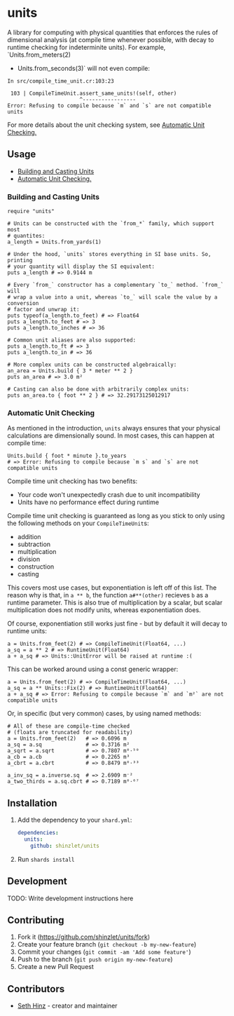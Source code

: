 # units

A library for computing with physical quantities that enforces the rules of
dimensional analysis (at compile time whenever possible, with decay to runtime
checking for indeterminite units). For example, `Units.from_meters(2)
+ Units.from_seconds(3)` will not even compile:

```text
In src/compile_time_unit.cr:103:23

 103 | CompileTimeUnit.assert_same_units!(self, other)
                       ^-----------------
Error: Refusing to compile because `m` and `s` are not compatible units
```

For more details about the unit checking system, see [Automatic Unit Checking.](#automatic-unit-checking)

## Usage
- [Building and Casting Units](#building-and-casting-units)
- [Automatic Unit Checking.](#automatic-unit-checking)

### Building and Casting Units
```crystal
require "units"

# Units can be constructed with the `from_*` family, which support most
# quantites:
a_length = Units.from_yards(1)

# Under the hood, `units` stores everything in SI base units. So, printing
# your quantity will display the SI equivalent:
puts a_length # => 0.9144 m

# Every `from_` constructor has a complementary `to_` method. `from_` will
# wrap a value into a unit, whereas `to_` will scale the value by a conversion
# factor and unwrap it:
puts typeof(a_length.to_feet) # => Float64
puts a_length.to_feet # => 3
puts a_length.to_inches # => 36

# Common unit aliases are also supported:
puts a_length.to_ft # => 3
puts a_length.to_in # => 36

# More complex units can be constructed algebraically:
an_area = Units.build { 3 * meter ** 2 }
puts an_area # => 3.0 m²

# Casting can also be done with arbitrarily complex units:
puts an_area.to { foot ** 2 } # => 32.29173125012917
```

### Automatic Unit Checking
As mentioned in the introduction, `units` always ensures that your physical
calculations are dimensionally sound. In most cases, this can happen at compile
time:

```crystal
Units.build { foot * minute }.to_years
# => Error: Refusing to compile because `m s` and `s` are not compatible units
```

Compile time unit checking has two benefits:
- Your code won't unexpectedly crash due to unit incompatibility
- Units have no performance effect during runtime

Compile time unit checking is guaranteed as long as you stick to only using the
following methods on your `CompileTimeUnit`s:
- addition
- subtraction
- multiplication
- division
- construction
- casting

This covers most use cases, but exponentiation is left off of this list. The
reason why is that, in `a ** b`, the function `a#**(other)` recieves `b` as a
runtime parameter. This is also true of multiplication by a scalar, but scalar
multiplication does not modify units, whereas exponentiation does.

Of course, exponentiation still works just fine - but by default it will
decay to runtime units:

```crystal
a = Units.from_feet(2) # => CompileTimeUnit(Float64, ...)
a_sq = a ** 2 # => RuntimeUnit(Float64)
a + a_sq # => Units::UnitError will be raised at runtime :(
```

This can be worked around using a const generic wrapper:
```crystal
a = Units.from_feet(2) # => CompileTimeUnit(Float64, ...)
a_sq = a ** Units::Fix(2) # => RuntimeUnit(Float64)
a + a_sq # => Error: Refusing to compile because `m` and `m²` are not compatible units
```

Or, in specific (but very common) cases, by using named methods:
```crystal
# All of these are compile-time checked
# (floats are truncated for readability)
a = Units.from_feet(2)   # => 0.6096 m
a_sq = a.sq              # => 0.3716 m²
a_sqrt = a.sqrt          # => 0.7807 m⁰⋅⁵⁰
a_cb = a.cb              # => 0.2265 m³
a_cbrt = a.cbrt          # => 0.8479 m⁰⋅³³

a_inv_sq = a.inverse.sq  # => 2.6909 m⁻²
a_two_thirds = a.sq.cbrt # => 0.7189 m⁰⋅⁶⁷
```

## Installation

1. Add the dependency to your `shard.yml`:

   ```yaml
   dependencies:
     units:
       github: shinzlet/units
   ```

2. Run `shards install`

## Development

TODO: Write development instructions here

## Contributing

1. Fork it (<https://github.com/shinzlet/units/fork>)
2. Create your feature branch (`git checkout -b my-new-feature`)
3. Commit your changes (`git commit -am 'Add some feature'`)
4. Push to the branch (`git push origin my-new-feature`)
5. Create a new Pull Request

## Contributors

- [Seth Hinz](https://github.com/shinzlet) - creator and maintainer
